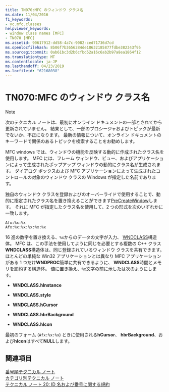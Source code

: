 ```yaml
---
title: TN070:MFC のウィンドウ クラス名
ms.date: 11/04/2016
f1_keywords:
- vc.mfc.classes
helpviewer_keywords:
- window class names [MFC]
- TN070 [MFC]
ms.assetid: 90617912-dd58-4a7c-9082-ced71736d7cd
ms.openlocfilehash: 8b06f7b3656284de18632185877fdbe382343f95
ms.sourcegitcommit: 0ab61bc3d2b6cfbd52a16c6ab2b97a8ea1864f12
ms.translationtype: MT
ms.contentlocale: ja-JP
ms.lasthandoff: 04/23/2019
ms.locfileid: "62168038"
---
```

# <a name="tn070-mfc-window-class-names"></a>TN070:MFC のウィンドウ クラス名

> [!NOTE]
>  次のテクニカル ノートは、最初にオンライン ドキュメントの一部とされてから更新されていません。 結果として、一部のプロシージャおよびトピックが最新でないか、不正になります。 最新の情報について、オンライン ドキュメントのキーワードで関係のあるトピックを検索することをお勧めします。

MFC windows では、ウィンドウの機能を反映する動的に作成されたクラス名を使用します。 MFC には、フレーム ウィンドウ、ビュー、およびアプリケーションによって生成されたポップアップ ウィンドウの動的にクラス名が生成されます。 ダイアログ ボックスおよび MFC アプリケーションによって生成されたコントロールの対象のウィンドウ クラスの Windows が指定した名前であります。

独自のウィンドウ クラスを登録およびのオーバーライドで使用することで、動的に指定されたクラス名を置き換えることができます[PreCreateWindow](../mfc/reference/cwnd-class.md#precreatewindow)します。 それに MFC が指定したクラス名を使用して、2 つの形式を次のいずれかに一致します。

```
Afx:%x:%x
Afx:%x:%x:%x:%x:%x
```

16 進の数字を置き換える、`%x`からのデータの文字が入力、 [WNDCLASS](/windows/desktop/api/winuser/ns-winuser-tagwndclassa)構造体。 MFC は、この手法を使用してように同じを必要とする複数の C++ クラス**WNDCLASS**構造体は、同じ登録されているウィンドウ クラスを共有できます。 ほとんどの単純な Win32 アプリケーションとは異なり MFC アプリケーションがある 1 つだけ**WNDPROC**簡単に共有できるように、 **WNDCLASS**時間とメモリを節約する構造体。 値に置き換え、`%x`文字の前に示したは次のようにします。

- **WNDCLASS.hInstance**

- **WNDCLASS.style**

- **WNDCLASS.hCursor**

- **WNDCLASS.hbrBackground**

- **WNDCLASS.hIcon**

最初のフォーム (`Afx:%x:%x`) ときに使用される**hCursor**、 **hbrBackground**、および**hIcon**はすべて**NULL**します。

## <a name="see-also"></a>関連項目

[番号順テクニカル ノート](../mfc/technical-notes-by-number.md)<br/>
[カテゴリ別テクニカル ノート](../mfc/technical-notes-by-category.md)<br/>
[テクニカル ノート 20: ID 名および番号に関する規約](../mfc/tn020-id-naming-and-numbering-conventions.md)
